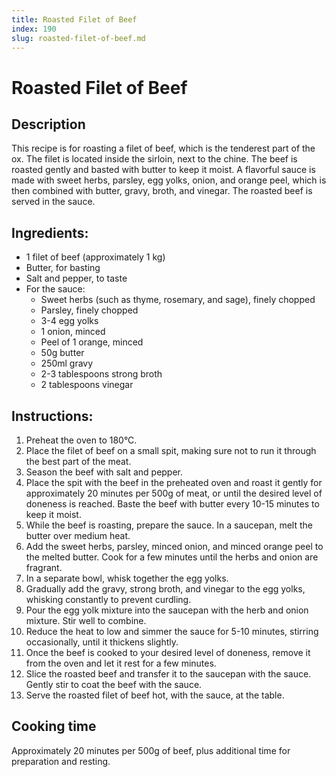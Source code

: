 ```yaml
---
title: Roasted Filet of Beef
index: 190
slug: roasted-filet-of-beef.md
---
```


# Roasted Filet of Beef

## Description
This recipe is for roasting a filet of beef, which is the tenderest part of the ox. The filet is located inside the sirloin, next to the chine. The beef is roasted gently and basted with butter to keep it moist. A flavorful sauce is made with sweet herbs, parsley, egg yolks, onion, and orange peel, which is then combined with butter, gravy, broth, and vinegar. The roasted beef is served in the sauce.

## Ingredients:
- 1 filet of beef (approximately 1 kg)
- Butter, for basting
- Salt and pepper, to taste
- For the sauce:
  - Sweet herbs (such as thyme, rosemary, and sage), finely chopped
  - Parsley, finely chopped
  - 3-4 egg yolks
  - 1 onion, minced
  - Peel of 1 orange, minced
  - 50g butter
  - 250ml gravy
  - 2-3 tablespoons strong broth
  - 2 tablespoons vinegar

## Instructions:
1. Preheat the oven to 180°C.
2. Place the filet of beef on a small spit, making sure not to run it through the best part of the meat.
3. Season the beef with salt and pepper.
4. Place the spit with the beef in the preheated oven and roast it gently for approximately 20 minutes per 500g of meat, or until the desired level of doneness is reached. Baste the beef with butter every 10-15 minutes to keep it moist.
5. While the beef is roasting, prepare the sauce. In a saucepan, melt the butter over medium heat.
6. Add the sweet herbs, parsley, minced onion, and minced orange peel to the melted butter. Cook for a few minutes until the herbs and onion are fragrant.
7. In a separate bowl, whisk together the egg yolks.
8. Gradually add the gravy, strong broth, and vinegar to the egg yolks, whisking constantly to prevent curdling.
9. Pour the egg yolk mixture into the saucepan with the herb and onion mixture. Stir well to combine.
10. Reduce the heat to low and simmer the sauce for 5-10 minutes, stirring occasionally, until it thickens slightly.
11. Once the beef is cooked to your desired level of doneness, remove it from the oven and let it rest for a few minutes.
12. Slice the roasted beef and transfer it to the saucepan with the sauce. Gently stir to coat the beef with the sauce.
13. Serve the roasted filet of beef hot, with the sauce, at the table.

## Cooking time
Approximately 20 minutes per 500g of beef, plus additional time for preparation and resting.